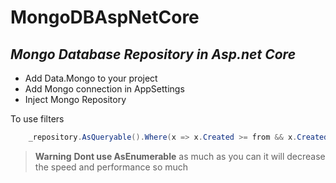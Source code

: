 # MongoDBAspNetCore
## _Mongo Database Repository in Asp.net Core_

 - Add Data.Mongo to your project
 - Add Mongo connection in AppSettings
 - Inject Mongo Repository

To use filters
```csharp
    _repository.AsQueryable().Where(x => x.Created >= from && x.Created <= to);
```

> **Warning**
**Dont use AsEnumerable** as much as you can it will decrease the speed and performance so much


